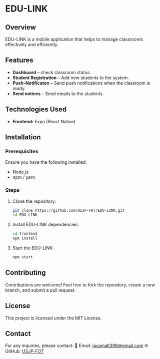 # EDU-LINK

## Overview
EDU-LINK is a mobile application that helps to manage classrooms effectively and efficiently.

## Features
- **Dashboard** – check classroom status.
- **Student Registration** – Add new students to the system.
- **Push-Notificaton** – Send push notifications when the classroom is ready.
- **Send notices** – Send emails to the students.

## Technologies Used
- **Frontend:** Expo (React Native)

## Installation
### Prerequisites
Ensure you have the following installed:
- Node.js
- npm / yarn

### Steps
1. Clone the repository:
   ```sh
   git clone https://github.com/USJP-FOT/EDU-LINK.git
   cd EDU-LINK
   ```
2. Install EDU-LINK dependencies:
   ```sh
   cd frontend
   npm install
   ```
3. Start the EDU-LINK:
   ```sh
   npm start
   ```

## Contributing
Contributions are welcome! Feel free to fork the repository, create a new branch, and submit a pull request.

## License
This project is licensed under the MIT License.

## Contact
For any inquiries, please contact: 
📧 Email: jayamalt398@gmail.com
🌐 GitHub: [USJP-FOT](https://github.com/USJP-FOT)
